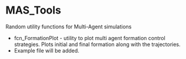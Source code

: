 # MAS_Tools
Random utility functions for Multi-Agent simulations
* fcn_FormationPlot - utility to plot multi agent formation control strategies. Plots initial and final formation along with the trajectories.
* Example file will be added.
